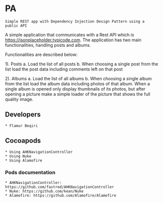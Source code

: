 # PA

    Simple REST app with Dependency Injection Design Pattern using a public API

A simple application that communicates with a Rest API which is https://jsonplaceholder.typicode.com.
The application has two main functionalities, handling posts and albums.

Functionalities are described below:


1). Posts
a. Load the list of all posts
b. When choosing a single post from the list load the post data including comments left on that post

2). Albums
a. Load the list of all albums
b. When choosing a single album from the list load the album data including photos of that album. 
When a single album is opened only display thumbnails of its photos, but after opening a picture make a simple loader of the picture that shows the full quality image.


## Developers ##
    * Flamur Beqiri

## Cocoapods ##
    * Using AHKNavigationController
    * Using Nuke
    * Using Alamofire
    
### Pods documentation ###
    * AHKNavigationController: https://github.com/fastred/AHKNavigationController
    * Nuke: https://github.com/kean/Nuke
    * Alamofire: https://github.com/Alamofire/Alamofire

